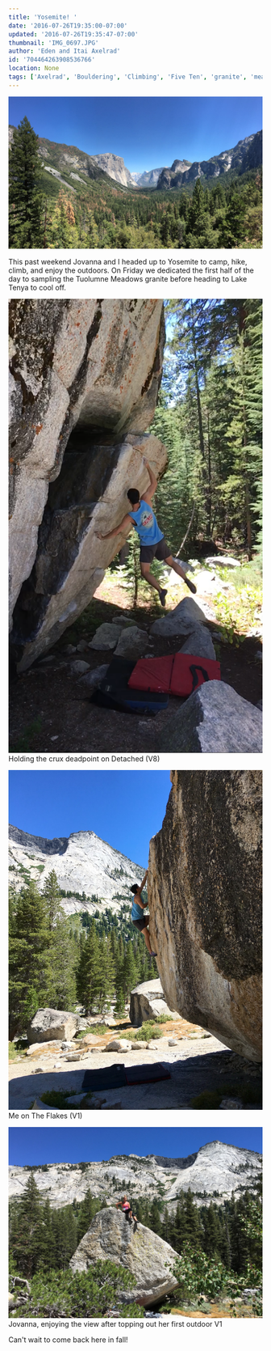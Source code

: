 ```yaml
---
title: 'Yosemite! '
date: '2016-07-26T19:35:00-07:00'
updated: '2016-07-26T19:35:47-07:00'
thumbnail: 'IMG_0697.JPG'
author: 'Eden and Itai Axelrad'
id: '704464263908536766'
location: None
tags: ['Axelrad', 'Bouldering', 'Climbing', 'Five Ten', 'granite', 'meadows', 'tuolumne', 'yosemite']
---
```


![image alt](/images/IMG_0697.JPG)

This past weekend Jovanna and I headed up to Yosemite to camp, hike, climb, and enjoy the outdoors. On Friday we dedicated the first half of the day to sampling the Tuolumne Meadows granite before heading to Lake Tenya to cool off.

![image alt](/images/IMG_0731.jpg)Holding the crux deadpoint on Detached (V8)

![image alt](/images/IMG_0728.jpg)Me on The Flakes (V1)

![image alt](/images/IMG_0719.JPG)Jovanna, enjoying the view after topping out her first outdoor V1

Can't wait to come back here in fall!

